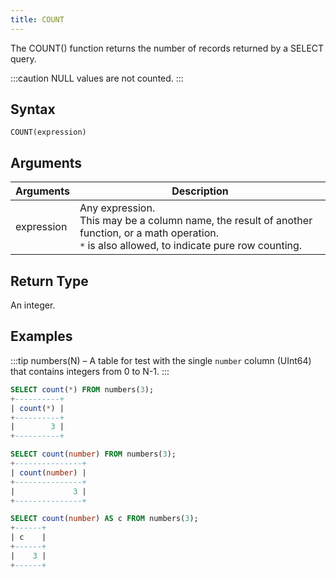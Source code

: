 ```yaml
---
title: COUNT
---
```


The COUNT() function returns the number of records returned by a SELECT query.

:::caution
NULL values are not counted.
:::

## Syntax

```
COUNT(expression)
```

## Arguments

| Arguments   | Description |
| ----------- | ----------- |
| expression  | Any expression. <br /> This may be a column name, the result of another function, or a math operation.<br />`*` is also allowed, to indicate pure row counting.

## Return Type

An integer.

## Examples

:::tip
numbers(N) – A table for test with the single `number` column (UInt64) that contains integers from 0 to N-1.
:::

```sql
SELECT count(*) FROM numbers(3);
+----------+
| count(*) |
+----------+
|        3 |
+----------+

SELECT count(number) FROM numbers(3);
+---------------+
| count(number) |
+---------------+
|             3 |
+---------------+

SELECT count(number) AS c FROM numbers(3);
+------+
| c    |
+------+
|    3 |
+------+
```
